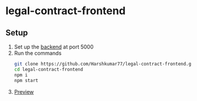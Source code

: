 # legal-contract-frontend

## Setup

1. Set up the [backend](https://github.com/Harshkumar77/legal-contract-backend) at port 5000
2. Run the commands
   ```sh
   git clone https://github.com/Harshkumar77/legal-contract-frontend.git
   cd legal-contract-frontend
   npm i
   npm start
   ```
3. [Preview](http://localhost:3000)
